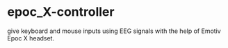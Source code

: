 # epoc_X-controller
give keyboard and mouse inputs using EEG signals with the help of Emotiv Epoc X headset.
